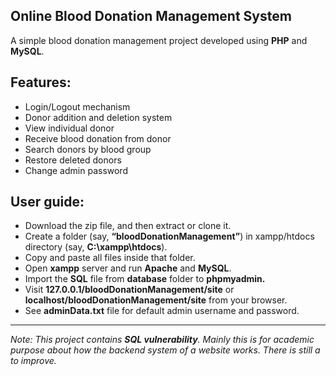 ## Online Blood Donation Management System
A simple blood donation management project developed using **PHP** and **MySQL**.

## Features:
-	Login/Logout mechanism
-	Donor addition and deletion system
- View individual donor
- Receive blood donation from donor
- Search donors by blood group
- Restore deleted donors
- Change admin password
## User guide:
-	Download the zip file, and then extract or clone it.
-	Create a folder (say, **“bloodDonationManagement”**) in xampp/htdocs directory (say, **C:\xampp\htdocs**).
-	Copy and paste all files inside that folder.
-	Open **xampp** server and run **Apache** and **MySQL**.
-	Import the **SQL** file from **database** folder to **phpmyadmin.**
-	Visit **127.0.0.1/bloodDonationManagement/site** or **localhost/bloodDonationManagement/site** from your browser.
-	See **adminData.txt** file for default admin username and password.
________________________________________
*Note: This project contains **SQL vulnerability**. Mainly this is for academic purpose about how the backend system of a website works. There is still a to improve.*
